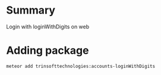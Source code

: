 # Summary
Login with loginWithDigits on web

# Adding package
```meteor add trinsofttechnologies:accounts-loginWithDigits```